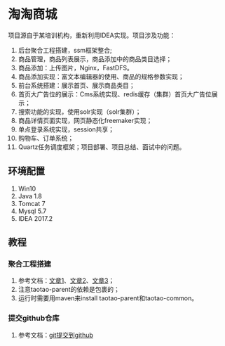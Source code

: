 # 淘淘商城
项目源自于某培训机构，重新利用IDEA实现。项目涉及功能：
1. 后台聚合工程搭建，ssm框架整合;
2. 商品管理，商品列表展示，商品添加中的商品类目选择；
3. 商品添加：上传图片，Nginx，FastDFS。
4. 商品添加实现：富文本编辑器的使用、商品的规格参数实现；
5. 前台系统搭建：展示首页、展示商品类目；
6. 首页大广告位的展示：Cms系统实现、redis缓存（集群）首页大广告位展示；
7. 搜索功能的实现，使用solr实现（solr集群）；
8. 商品详情页面实现，网页静态化freemaker实现；
9. 单点登录系统实现，session共享；
10. 购物车、订单系统；
11. Quartz任务调度框架；项目部署、项目总结、面试中的问题。

## 环境配置
1. Win10
2. Java 1.8
3. Tomcat 7
4. Mysql 5.7
5. IDEA 2017.2

## 教程
### 聚合工程搭建
1. 参考文档：[文章1](https://blog.csdn.net/wb8878/article/details/77162078)、[文章2](https://blog.csdn.net/for_my_life/article/details/78939078)、[文章3](https://blog.csdn.net/yerenyuan_pku/article/details/72669269)；
2. 注意taotao-parent的依赖是<dependencyManagement></dependencyManagement>包裹的；
3. 运行时需要用maven来install taotao-parent和taotao-common。

### 提交github仓库
1. 参考文档：[git提交到github](https://blog.csdn.net/a695017449/article/details/26103761)

###